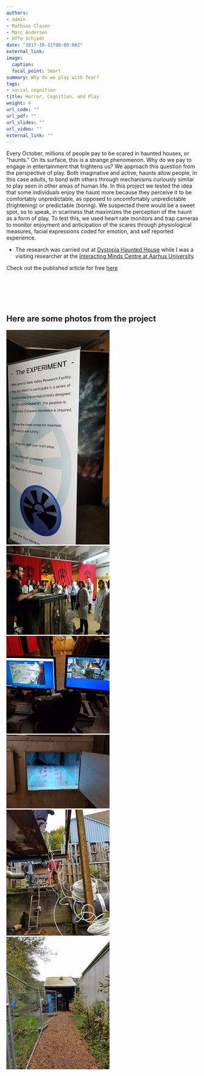 ```yaml
---
authors:
- admin
- Mathias Clasen
- Marc Andersen
- Uffe Schjødt
date: "2017-10-31T00:00:00Z"
external_link:
image:
  caption:
  focal_point: Smart
summary: Why do we play with fear?
tags:
- social cognition
title: Horror, Cognition, and Play 
weight: 4
url_code: ""
url_pdf: ""
url_slides: ""
url_video: ""
external_link: ""
---
```


Every October, millions of people pay to be scared in haunted houses, or "haunts." On its surface, this is a strange phenomenon. Why do we pay to engage in entertainment that frightens us? We approach this question from the perspective of play. Both imaginative and active, haunts allow people, in this case adults, to bond with others through mechanisms curiously similar to play seen in other areas of human life. In this project we tested the idea that some individuals enjoy the haunt more because they perceive it to be comfortably unpredictable, as opposed to uncomfortably unpredictable (frightening) or predictable (boring). We suspected there would be a sweet spot, so to speak, in scariness that maximizes the perception of the haunt as a form of play. To test this, we used heart rate monitors and trap cameras to monitor enjoyment and anticipation of the scares through physiological measures, facial expressions coded for emotion, and self reported experience. 

- The research was carried out at [Dystopia Haunted House](https://www.facebook.com/DystopiaEntertainment/) while I was a visiting researcher at the [Interacting Minds Centre at Aarhus University](http://interactingminds.au.dk).

Check out the published article for free [here](https://journals.sagepub.com/doi/full/10.1177/0956797620972116)


<br/><br/>
<br/><br/>

## **Here are some photos from the project**

![](p1.jpg)  
![](p2.jpg) 
![](p3.jpg)  
![](p4.jpg)
![](p5.jpg)
![](p6.jpg)

